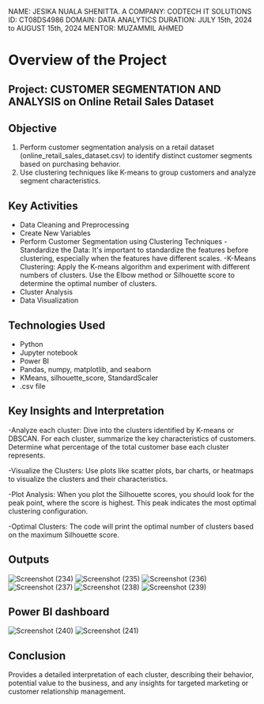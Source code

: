 NAME: JESIKA NUALA SHENITTA. A
COMPANY: CODTECH IT SOLUTIONS
ID: CT08DS4986
DOMAIN: DATA ANALYTICS
DURATION: JULY 15th, 2024 to AUGUST 15th, 2024
MENTOR: MUZAMMIL AHMED

# Overview of the Project
## Project: CUSTOMER SEGMENTATION AND ANALYSIS on Online Retail Sales Dataset
## Objective
1. Perform customer segmentation analysis on a retail dataset (online_retail_sales_dataset.csv) to identify distinct customer segments based on purchasing behavior.
2. Use clustering techniques like K-means to group customers and analyze segment characteristics.
## Key Activities
- Data Cleaning and Preprocessing
- Create New Variables
- Perform Customer Segmentation using Clustering Techniques
    -Standardize the Data: It's important to standardize the features before clustering, especially when the features have different scales.
    -K-Means Clustering: Apply the K-means algorithm and experiment with different numbers of clusters. Use the Elbow method or Silhouette score to determine the optimal number of clusters.
- Cluster Analysis
- Data Visualization
## Technologies Used
- Python
- Jupyter notebook
- Power BI
- Pandas, numpy, matplotlib, and seaborn
- KMeans, silhouette_score, StandardScaler
- .csv file
## Key Insights and Interpretation
-Analyze each cluster:
  Dive into the clusters identified by K-means or DBSCAN.
  For each cluster, summarize the key characteristics of customers.
  Determine what percentage of the total customer base each cluster represents.

-Visualize the Clusters:
  Use plots like scatter plots, bar charts, or heatmaps to visualize the clusters and their characteristics.

-Plot Analysis: 
  When you plot the Silhouette scores, you should look for the peak point, where the score is highest. This peak indicates the most optimal clustering configuration.

-Optimal Clusters: 
  The code will print the optimal number of clusters based on the maximum Silhouette score.
## Outputs
![Screenshot (234)](https://github.com/user-attachments/assets/f8d3b2f0-d5ed-4392-8720-8462fd3c6200)
![Screenshot (235)](https://github.com/user-attachments/assets/931dddae-dc13-4f64-bcdc-7e7c03e7dec4)
![Screenshot (236)](https://github.com/user-attachments/assets/f8b7b29a-7cf9-416a-9356-49cad5c14d9a)
![Screenshot (237)](https://github.com/user-attachments/assets/f71aacf3-f3e1-4036-80ee-1779081e8677)
![Screenshot (238)](https://github.com/user-attachments/assets/4cd8f69c-dd90-4f8c-8845-462c4ffddb33)
![Screenshot (239)](https://github.com/user-attachments/assets/8736b61f-bbed-4036-b908-666703cf81b7)
## Power BI dashboard
![Screenshot (240)](https://github.com/user-attachments/assets/bfeeb7b4-30c1-418e-8883-e031cbc0a76f)
![Screenshot (241)](https://github.com/user-attachments/assets/f197611b-217c-47b7-ae59-f1eba8079c36)
## Conclusion
Provides a detailed interpretation of each cluster, describing their behavior, potential value to the business, and any insights for targeted marketing or customer relationship management.
